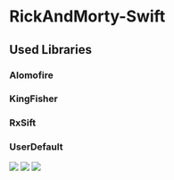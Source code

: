 # RickAndMorty-Swift

## Used Libraries
### Alomofire
### KingFisher
### RxSift
### UserDefault

![](https://github.com/ismailkaracayir/RickAndMorty-Swift/assets/83426543/1ed78b0e-c0dd-4b2b-b460-bb10b3a1f6cd)
![](https://github.com/ismailkaracayir/RickAndMorty-Swift/assets/83426543/2c734654-bc51-4dda-86b9-e6f21ed254ed)
![](https://github.com/ismailkaracayir/RickAndMorty-Swift/assets/83426543/807966d1-12d9-4dce-b774-52e7f75ad82c)
